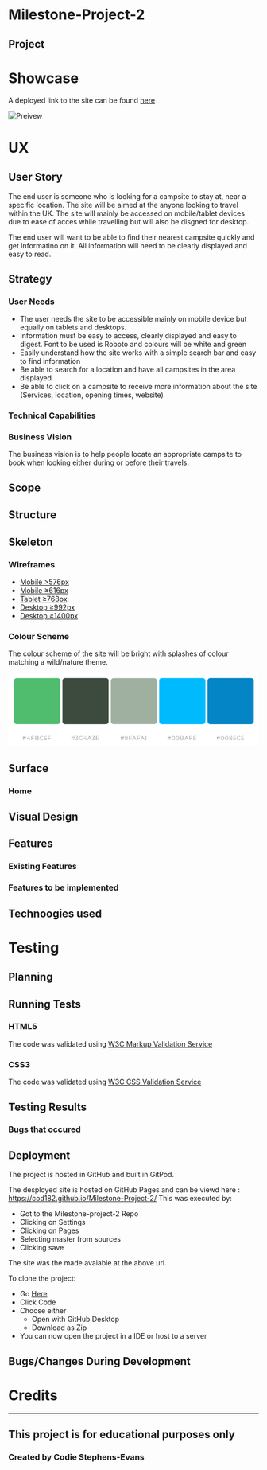 # Milestone-Project-2

## 

## Project



# Showcase

A deployed link to the site can be found [here](https://cod182.github.io/Milestone-Project-2/)

![Preivew]()


# UX

## User Story

The end user is someone who is looking for a campsite to stay at, near a specific location. The site will be aimed at the anyone looking to travel within the UK. The site will mainly be accessed on mobile/tablet devices due to ease of acces while travelling but will also be disgned for desktop.

The end user will want to be able to find their nearest campsite quickly and get informatino on it. All information will need to be clearly displayed and easy to read. 

## Strategy

### User Needs
- The user needs the site to be accessible mainly on mobile device but equally on tablets and desktops.
- Information must be easy to access, clearly displayed and easy to digest. Font to be used is Roboto and colours will be white and green
- Easily understand how the site works with a simple search bar and easy to find information
- Be able to search for a location and have all campsites in the area displayed
- Be able to click on a campsite to receive more information about the site (Services, location, opening times, website)

### Technical Capabilities



### Business Vision

The business vision is to help people locate an appropriate campsite to book when looking either during or before their travels.


## Scope



## Structure



## Skeleton

### Wireframes

- [Mobile >576px](assets/images/wireframes/_576px.png)
- [Mobile ≥616px](assets/images/wireframes/≥616.png)
- [Tablet ≥768px](assets/images/wireframes/≥616.png)
- [Desktop ≥992px](assets/images/wireframes/≥992px.png)
- [Desktop ≥1400px](assets/images/wireframes/≥1440px.png)

### Colour Scheme

The colour scheme of the site will be bright with splashes of colour matching a wild/nature theme.

![Preivew](assets/images/wireframes/color-scheme.png)

## Surface


### Home




## Visual Design
	

## Features

### Existing Features



### Features to be implemented



## Technoogies used


# Testing

## Planning


## Running Tests


### HTML5 
The code was validated using [W3C Markup Validation Service](https://validator.w3.org/#validate_by_input)

### CSS3 
The code was validated using [W3C CSS Validation Service](https://jigsaw.w3.org/css-validator/#validate_by_input)


## Testing Results

### Bugs that occured

## Deployment

The project is hosted in GitHub and built in GitPod.

The desployed site is hosted on GitHub Pages and can be viewd here : https://cod182.github.io/Milestone-Project-2/
This was executed by:
- Got to the Milestone-project-2 Repo
- Clicking on Settings
- Clicking on Pages
- Selecting master from sources
- Clicking save

The site was the made avaiable at the above url.

 To clone the project:

- Go [Here](https://github.com/cod182/Milestone-Project-2)
- Click Code
- Choose either
    - Open with GitHub Desktop
    - Download as Zip
- You can now open the project in a IDE or host to a server


## Bugs/Changes During Development

# Credits


---
## This project is for educational purposes only

### Created by Codie Stephens-Evans